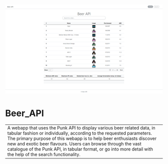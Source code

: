 # ![Beer_Api](demo_img/index.png)
# Beer_API
<table>
<tr>
<td>
  A webapp that uses the Punk API to display various beer related data, in tabular fashion or individually, according to the requested parameters. The primary purpose of this webapp is to help beer enthusiasts discover new and exotic beer flavours. Users can browse through the vast catalogue of the Punk API, in tabular format, or go into more detail with the help of the search functionality.
</td>
</tr>
</table>



